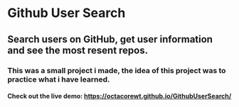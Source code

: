 # Github User Search
## Search users on GitHub, get user information and see the most resent repos.
### This was a small project i made, the idea of this project was to practice what i have learned.
#### Check out  the live demo: https://octacorewt.github.io/GithubUserSearch/
